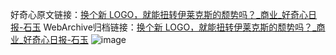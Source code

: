 好奇心原文链接：[换个新 LOGO，就能扭转伊莱克斯的颓势吗？_商业_好奇心日报-石玉](https://www.qdaily.com/articles/5363.html)
WebArchive归档链接：[换个新 LOGO，就能扭转伊莱克斯的颓势吗？_商业_好奇心日报-石玉](http://web.archive.org/web/20160409174907/http://www.qdaily.com/articles/5363.html)
![image](http://ww3.sinaimg.cn/large/007d5XDply1g3wh2b8zcej30u03y8b29)